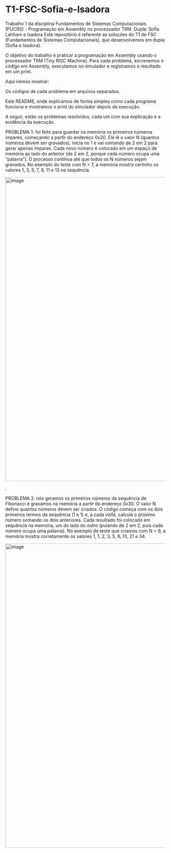 # T1-FSC-Sofia-e-Isadora
Trabalho 1 da disciplina Fundamentos de Sistemas Computacionais (PUCRS) - Programação em Assembly no processador TRM. Dupla: Sofia Lahham e Isadora
Este repositório é referente as soluções do T1 de FSC (Fundamentos de Sistemas Computacionais), que desenvolvemos em dupla (Sofia e Isadora).

O objetivo do trabalho é praticar a programação em Assembly usando o processador TRM (Tiny RISC Machine). Para cada problema, escrevemos o código em Assembly, executamos no simulador e registramos o resultado em um print.

Aqui iremos mostrar:

Os códigos de cada problema em arquivos separados.

Este README, onde explicamos de forma simples como cada programa funciona e mostramos o print do simulador depois da execução.

A seguir, estão os problemas resolvidos, cada um com sua explicação e a evidência da execução.


PROBLEMA 1: foi feito para guardar na memória os primeiros números ímpares, começando a partir do endereço 0x20. Ele lê o valor N (quantos números devem ser gravados), inicia no 1 e vai somando de 2 em 2 para gerar apenas ímpares. Cada novo número é colocado em um espaço de memória ao lado do anterior (de 2 em 2, porque cada número ocupa uma “palavra”). O processo continua até que todos os N números sejam gravados. No exemplo do teste com N = 7, a memória mostra certinho os valores 1, 3, 5, 7, 9, 11 e 13 na sequência.

<img width="1261" height="951" alt="image" src="https://github.com/user-attachments/assets/da9571d1-3d17-43e8-8ed2-7fa9247aa587" />

.

PROBLEMA 2: nós geramos os primeiros números da sequência de Fibonacci e gravamos na memória a partir do endereço 0x30. O valor N define quantos números devem ser criados. O código começa com os dois primeiros termos da sequência (1 e 1) e, a cada volta, calcula o próximo número somando os dois anteriores. Cada resultado foi colocado em sequência na memória, um do lado do outro (pulando de 2 em 2, pois cada número ocupa uma palavra). No exemplo de teste que criamos com N = 9, a memória mostra corretamente os valores 1, 1, 2, 3, 5, 8, 13, 21 e 34.

<img width="1271" height="952" alt="image" src="https://github.com/user-attachments/assets/a3be3dab-907c-44ac-869f-4499b3886c8e" />
